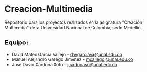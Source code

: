 # Creacion-Multimedia

Repositorio para los proyectos realizados en la asignatura "Creación Multimedia" de la Universidad Nacional de Colombia, sede Medellín.

## Equipo:

- David Mateo García Vallejo - davgarciava@unal.edu.co
- Manuel Alejandro Gallego Jiménez - mgallegoj@unal.edu.co
- José David Cardona Soto - jcardonaso@unal.edu.co
